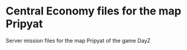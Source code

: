 # Central Economy files for the map Pripyat
Server mission files for the map Pripyat of the game DayZ
